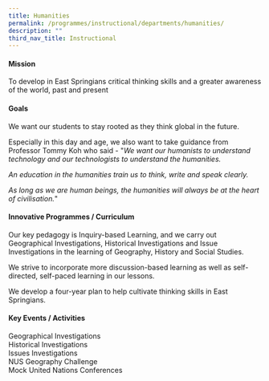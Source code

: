 ```yaml
---
title: Humanities
permalink: /programmes/instructional/departments/humanities/
description: ""
third_nav_title: Instructional
---
```

<h4><strong>Mission</strong></h4>
<p>To develop in East Springians critical thinking skills and a greater awareness of the world, past and present</p>
<h4><strong>Goals</strong></h4>
<p>We want our students to stay rooted as they think global in the future.</p>
<p>Especially in this day and age, we also want to take guidance from Professor Tommy Koh who said - "<em>We want our humanists to understand technology and our technologists to understand the humanities.</em></p>
<p><em>An education in the humanities train us to think, write and speak clearly.&nbsp;<br></em></p>
<p><em>As long as we are human beings, the humanities will always be at the heart of civilisation.</em>"</p>
<h4><strong>Innovative Programmes / Curriculum</strong></h4>
<p>Our key pedagogy is Inquiry-based Learning, and we carry out Geographical Investigations, Historical Investigations and Issue Investigations in the learning of Geography, History and Social Studies.</p>
<p>We strive to incorporate more discussion-based learning as well as self-directed, self-paced learning in our lessons.</p>
<p>We develop a four-year plan to help cultivate thinking skills in East Springians.</p>
<h4><strong>Key Events / Activities</strong></h4>
<p>Geographical Investigations<br>Historical Investigations<br>Issues Investigations<br>NUS Geography Challenge<br>Mock United Nations Conferences</p>
